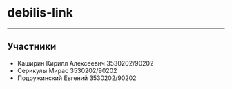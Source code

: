 # debilis-link
---
## Участники
* Каширин Кирилл Алексеевич 3530202/90202
* Серикулы Мирас 3530202/90202
* Подружинский Евгений 3530202/90202
